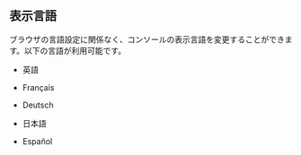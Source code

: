 表示言語
--------

ブラウザの言語設定に関係なく、コンソールの表示言語を変更することができます。以下の言語が利用可能です。

-   英語

-   Français

-   Deutsch

-   日本語

-   Español
